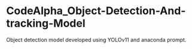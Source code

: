 # CodeAlpha_Object-Detection-And-tracking-Model
Object detection model developed using YOLOv11 and anaconda prompt.
